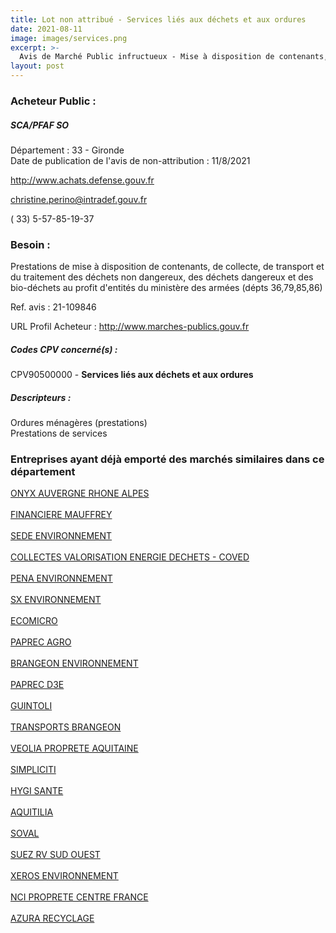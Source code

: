 ```yaml
---
title: Lot non attribué - Services liés aux déchets et aux ordures
date: 2021-08-11
image: images/services.png
excerpt: >-
  Avis de Marché Public infructueux - Mise à disposition de contenants, collecte et traitement des déchets au profit d'entités du ministère des armées (dépts 36,79,85,86)
layout: post
---
```


### Acheteur Public :
##### SCA/PFAF SO
Département : 33 - Gironde<br/>
Date de publication de l'avis de non-attribution : 11/8/2021


http://www.achats.defense.gouv.fr

christine.perino@intradef.gouv.fr

( 33) 5-57-85-19-37
### Besoin :

Prestations de mise à disposition de contenants, de collecte, de transport et du traitement des déchets non dangereux, des déchets dangereux et des bio-déchets au profit d'entités du ministère des armées (dépts 36,79,85,86)

Ref. avis : 21-109846

URL Profil Acheteur : http://www.marches-publics.gouv.fr

##### Codes CPV concerné(s) :
CPV90500000 - **Services liés aux déchets et aux ordures** <br/>

##### Descripteurs :
Ordures ménagères (prestations) <br/>
Prestations de services <br/>

### Entreprises ayant déjà emporté des marchés similaires dans ce département
<a href="/entreprise-544/siren-302590898">ONYX AUVERGNE RHONE ALPES</a><br/><br/>
<a href="/entreprise-544/siren-306450412">FINANCIERE MAUFFREY</a><br/><br/>
<a href="/entreprise-545/siren-315732842">SEDE ENVIRONNEMENT</a><br/><br/>
<a href="/entreprise-549/siren-343403531">COLLECTES VALORISATION ENERGIE DECHETS - COVED</a><br/><br/>
<a href="/entreprise-551/siren-380141358">PENA ENVIRONNEMENT</a><br/><br/>
<a href="/entreprise-555/siren-399435718">SX ENVIRONNEMENT</a><br/><br/>
<a href="/entreprise-556/siren-409957917">ECOMICRO</a><br/><br/>
<a href="/entreprise-558/siren-419353594">PAPREC AGRO</a><br/><br/>
<a href="/entreprise-559/siren-432105914">BRANGEON ENVIRONNEMENT</a><br/><br/>
<a href="/entreprise-560/siren-432764140">PAPREC D3E</a><br/><br/>
<a href="/entreprise-562/siren-447754086">GUINTOLI</a><br/><br/>
<a href="/entreprise-563/siren-451242838">TRANSPORTS BRANGEON</a><br/><br/>
<a href="/entreprise-563/siren-464202373">VEOLIA PROPRETE AQUITAINE</a><br/><br/>
<a href="/entreprise-567/siren-499446557">SIMPLICITI</a><br/><br/>
<a href="/entreprise-567/siren-499693620">HYGI SANTE</a><br/><br/>
<a href="/entreprise-569/siren-512166927">AQUITILIA</a><br/><br/>
<a href="/entreprise-569/siren-515480028">SOVAL</a><br/><br/>
<a href="/entreprise-573/siren-701980203">SUEZ RV SUD OUEST</a><br/><br/>
<a href="/entreprise-575/siren-788689990">XEROS ENVIRONNEMENT</a><br/><br/>
<a href="/entreprise-575/siren-789537941">NCI PROPRETE CENTRE FRANCE</a><br/><br/>
<a href="/entreprise-577/siren-804199677">AZURA RECYCLAGE</a><br/><br/>
